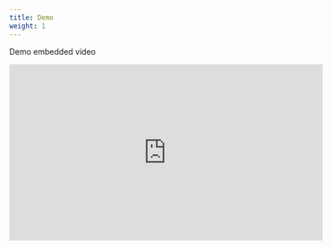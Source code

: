 ```yaml
---
title: Demo
weight: 1
---
```


Demo embedded video

<iframe width="560" height="315" src="https://www.youtube.com/embed/dQw4w9WgXcQ?si=IahGsW-JgVroMAeN" title="YouTube video player" frameborder="0" allow="accelerometer; autoplay; clipboard-write; encrypted-media; gyroscope; picture-in-picture; web-share" referrerpolicy="strict-origin-when-cross-origin" allowfullscreen></iframe>
